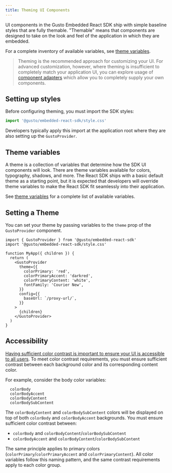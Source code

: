 ```yaml
---
title: Theming UI Components
---
```


UI components in the Gusto Embedded React SDK ship with simple baseline styles that are fully themable. "Themable" means that components are designed to take on the look and feel of the application in which they are embedded.

For a complete inventory of available variables, see [theme variables](./theme-variables).

> Theming is the recommended approach for customizing your UI. For advanced customization, however, where theming is insufficient to completely match your application UI, you can explore usage of [component adapters](../component-adapter/component-adapter) which allow you to completely supply your own components.

## Setting up styles

Before configuring theming, you must import the SDK styles:

```typescript
import '@gusto/embedded-react-sdk/style.css'
```

Developers typically apply this import at the application root where they are also setting up the `GustoProvider`.

## Theme variables

A theme is a collection of variables that determine how the SDK UI components will look. There are theme variables available for colors, typography, shadows, and more. The React SDK ships with a basic default theme as a starting point, but it is expected that developers will override theme variables to make the React SDK fit seamlessly into their application.

See [theme variables](./theme-variables) for a complete list of available variables.

## Setting a Theme

You can set your theme by passing variables to the `theme` prop of the `GustoProvider` component.

```
import { GustoProvider } from '@gusto/embedded-react-sdk'
import '@gusto/embedded-react-sdk/style.css'

function MyApp({ children }) {
  return (
    <GustoProvider
      theme={{
        colorPrimary: 'red',
        colorPrimaryAccent: 'darkred',
        colorPrimaryContent: 'white',
        fontFamily: 'Courier New',
      }}
      config={{
        baseUrl: `/proxy-url/`,
      }}
    >
      {children}
    </GustoProvider>
  )
}
```

## Accessibility

[Having sufficient color contrast is important to ensure your UI is accessible to all users](https://www.w3.org/WAI/WCAG22/Understanding/contrast-minimum.html). To meet color contrast requirements, you must ensure sufficient contrast between each background color and its corresponding content color.

For example, consider the body color variables:

```
  colorBody
  colorBodyAccent
  colorBodyContent
  colorBodySubContent
```

The `colorBodyContent` and `colorBodySubContent` colors will be displayed on top of both `colorBody` and `colorBodyAccent` backgrounds. You must ensure sufficient color contrast between:

- `colorBody` and `colorBodyContent`/`colorBodySubContent`
- `colorBodyAccent` and `colorBodyContent`/`colorBodySubContent`

The same principle applies to primary colors (`colorPrimary`/`colorPrimaryAccent` and `colorPrimaryContent`). All color variables follow this naming pattern, and the same contrast requirements apply to each color group.
